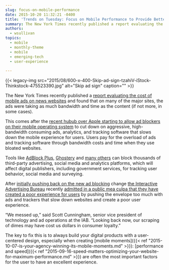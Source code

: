 ```yaml
---
slug: focus-on-mobile-performance
date: 2015-10-20 11:32:21 -0400
title: 'Trends on Tuesday: Focus on Mobile Performance to Provide Better Mobile Moments'
summary: The New York Times recently published a report evaluating the cost of mobile ads on news websites and found that on many of the major sites, the ads were taking as much bandwidth and time as the content (if not more, in some cases). This comes after the recent hubub over Apple starting to allow
authors:
  - wsullivan
topics:
  - mobile
  - monthly-theme
  - mobile
  - emerging-tech
  - user-experience
  
---
```


{{< legacy-img src="2015/08/600-x-400-Skip-ad-sign-tzahiV-iStock-Thinkstock-475523390.jpg" alt="Skip ad sign" caption="" >}} 

The New York Times recently published a  [report evaluating the cost of mobile ads on news websites](http://www.nytimes.com/interactive/2015/10/01/business/cost-of-mobile-ads.html) and found that on many of the major sites, the ads were taking as much bandwidth and time as the content (if not more, in some cases).

This comes after the [recent hubub over Apple starting to allow ad blockers on their mobile operating system](http://blogs.wsj.com/cmo/2015/08/28/apples-ad-blocking-is-potential-nightmare-for-ad-sellers/) to cut down on aggressive, high-bandwidth consuming ads, analytics, and tracking software that slows down the mobile experience for users. Users pay for the overload of ads and tracking software through bandwidth costs and time when they use bloated websites.

Tools like [AdBlock Plus](https://itunes.apple.com/us/app/adblock-plus-abp/id1028871868?mt=8), [Ghostery](https://www.ghostery.com/) and [many others](http://www.loopinsight.com/2015/09/16/a-list-of-content-blockers-for-ios-9/) can block thousands of third-party advertising, social media and analytics platforms, which will affect digital publishers, including government services, for tracking user behavior, social media and surveying.

After [initially pushing back on the new ad blocking](http://www.adweek.com/news/technology/iab-calls-ad-blocking-highway-robbery-and-ramps-its-call-arms-167241) change [the Interactive Advertising Bureau](http://www.iab.net/) recently [admitted in a public mea culpa that they have created a poor experience for users](http://www.adweek.com/news/technology/iab-pivots-ad-blocking-and-issues-mea-culpa-we-messed-167583) by pushing the envelope too much with ads and trackers that slow down websites and create a poor user experience.

&#8220;We messed up,&#8221; said Scott Cunningham, senior vice president of technology and ad operations at the IAB. &#8220;Looking back now, our scraping of dimes may have cost us dollars in consumer loyalty.&#8221;

The key to fix this is to always build your digital products with a user-centered design, especially when creating [mobile moments]({{< ref "2015-10-07-is-your-agency-winning-its-mobile-moments.md" >}}): [performance and speed]({{< ref "2015-09-16-speed-matters-optimizing-your-website-for-maximum-performance.md" >}}) are often the most important factors for the user to have an excellent experience.